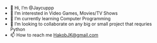 - 👋 Hi, I’m @Jaycuppp
- 👀 I’m interested in Video Games, Movies/TV Shows
- 🌱 I’m currently learning Computer Programming
- 💞️ I’m looking to collaborate on any big or small project that requries Python 
- 📫 How to reach me HakobJK@gmail.com

<!---
Jaycuppp/Jaycuppp is a ✨ special ✨ repository because its `README.md` (this file) appears on your GitHub profile.
You can click the Preview link to take a look at your changes.
--->
